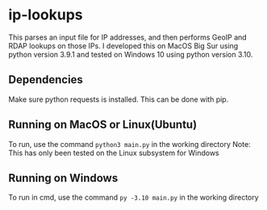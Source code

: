 # ip-lookups

This parses an input file for IP addresses, and then performs GeoIP and RDAP lookups on those IPs. I developed this on MacOS Big Sur using python version 3.9.1 and tested on Windows 10 using python version 3.10. 

## Dependencies

Make sure python requests is installed. This can be done with pip.

## Running on MacOS or Linux(Ubuntu)

To run, use the command `python3 main.py` in the working directory
Note: This has only been tested on the Linux subsystem for Windows

## Running on Windows

To run in cmd, use the command `py -3.10 main.py` in the working directory
